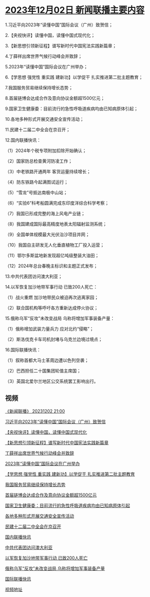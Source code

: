 # [2023年12月02日 新闻联播主要内容](https://tv.cctv.com/lm/xwlb/day/20231202.shtml)

1.习近平向2023年“读懂中国”国际会议（广州）致贺信；

2.【央视快评】读懂中国，读懂中国式现代化；

3.【新思想引领新征程】谱写新时代中国宪法实践新篇章；

4.丁薛祥出席世界气候行动峰会并致辞；

5.2023年“读懂中国”国际会议在广州举办；

6.【学思想 强党性 重实践 建新功】以学促干 扎实推进第二批主题教育；

7.我国服务贸易继续保持增长态势；

8.首届链博会达成合作及意向协议金额超1500亿元；

9.国家卫生健康委：目前流行的急性呼吸道疾病均由已知病原体引起；

10.各地多种形式开展交通安全宣传活动；

11.民建十二届二中全会在京召开；

12.国内联播快讯：

（1）2024年个税专项附加扣除开始确认；

（2）国家防总检查黄河防凌工作；

（3）中老铁路开通两年 客货运量持续增长；

（4）防东铁路今起满图试运行；

（5）“雪龙”号抵达南极中山站；

（6）“实验6”科考船圆满完成东印度洋综合科学考察；

（7）我国已形成完整的海上风电产业链；

（8）我国建成国际最高精度地表太阳辐射监测系统；

（9）全国单体规模最大光伏治沙项目并网；

（10）我国自主研发无人化垂直植物工厂投入运营；

（11）鄂尔多斯盆地新发现超亿吨级整装大油田；

（12）2024年总台春晚主标识和主题正式发布；

13.中共代表团访问澳大利亚；

14.以军恢复加沙地带军事行动 已致200人死亡：

（1）战火重燃 加沙地带民众被迫再次逃离家园；

（2）联合国机构等呼吁各方重新达成停火协议；

15.俄称乌军“反攻”未改变战局 乌称将增加军事装备产量：

（1）俄称增加武装力量兵力 应对北约“侵略”；

（2）斯洛伐克卡车司机封堵与乌克兰边境过境点；

16.国际联播快讯：

（1）叙称首都大马士革周边遭以色列空袭；

（2）巴西担任二十国集团轮值主席国；

（3）英国北爱尔兰地区公交系统罢工影响出行。

## 视频

[《新闻联播》 20231202 21:00](https://tv.cctv.com/2023/12/02/VIDESElPG1cXFjw2BUcmxO4Q231202.shtml)

[习近平向2023年“读懂中国”国际会议（广州）致贺信](https://tv.cctv.com/2023/12/02/VIDEQeWoEHgCDnK0spG09DI5231202.shtml)

[【央视快评】读懂中国，读懂中国式现代化](https://tv.cctv.com/2023/12/02/VIDEJi2jNtOQi6taRgtTvee8231202.shtml)

[【新思想引领新征程】谱写新时代中国宪法实践新篇章](https://tv.cctv.com/2023/12/02/VIDECCgMlFyDIZLzxvrhk4Y1231202.shtml)

[丁薛祥出席世界气候行动峰会并致辞](https://tv.cctv.com/2023/12/02/VIDEoiC3gT124obZHmbFEmoN231202.shtml)

[2023年“读懂中国”国际会议在广州举办](https://tv.cctv.com/2023/12/02/VIDEwVBUCF5ZsFY7lERtcU2I231202.shtml)

[【学思想 强党性 重实践 建新功】以学促干 扎实推进第二批主题教育](https://tv.cctv.com/2023/12/02/VIDEPrfAW5Ii3EaqwlRb4gQy231202.shtml)

[我国服务贸易继续保持增长态势](https://tv.cctv.com/2023/12/02/VIDEOo7Hle33C7DcQIgWrV7F231202.shtml)

[首届链博会达成合作及意向协议金额超1500亿元](https://tv.cctv.com/2023/12/02/VIDE40CWwGYk1iXqQrRfkcrh231202.shtml)

[国家卫生健康委：目前流行的急性呼吸道疾病均由已知病原体引起](https://tv.cctv.com/2023/12/02/VIDEyo3lmtB00iwjrBFMSsRX231202.shtml)

[各地多种形式开展交通安全宣传活动](https://tv.cctv.com/2023/12/02/VIDE7lQOmVdwuV2ynZS1hDxh231202.shtml)

[民建十二届二中全会在京召开](https://tv.cctv.com/2023/12/02/VIDE13bKgtvHAfS3YseRWcdk231202.shtml)

[国内联播快讯](https://tv.cctv.com/2023/12/02/VIDEQaYhMtZWtr5U9ahrrfyv231202.shtml)

[中共代表团访问澳大利亚](https://tv.cctv.com/2023/12/02/VIDEBnEtf4coxVWfTa3WWdQT231202.shtml)

[以军恢复加沙地带军事行动 已致200人死亡](https://tv.cctv.com/2023/12/02/VIDEAiE5L7315nvcqF3j0hNE231202.shtml)

[俄称乌军“反攻”未改变战局 乌称将增加军事装备产量](https://tv.cctv.com/2023/12/02/VIDEUdTHAsp4F1kuA2g3E7Jb231202.shtml)

[国际联播快讯](https://tv.cctv.com/2023/12/02/VIDEJtk68FL3P2dYBRoqEFw6231202.shtml)

[视频地址](https://tv.cctv.com/lm/xwlb/day/20231202.shtml) 

